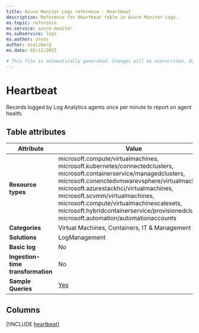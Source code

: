 ```yaml
---
title: Azure Monitor Logs reference - Heartbeat
description: Reference for Heartbeat table in Azure Monitor Logs.
ms.topic: reference
ms.service: azure-monitor
ms.subservice: logs
ms.author: orens
author: osalzberg
ms.date: 02/11/2025

# This file is automatically generated. Changes will be overwritten. Do not change this file directly.
---
```


# Heartbeat

Records logged by Log Analytics agents once per minute to report on agent health.


## Table attributes

|Attribute|Value|
|---|---|
|**Resource types**|microsoft.compute/virtualmachines,<br>microsoft.kubernetes/connectedclusters,<br>microsoft.containerservice/managedclusters,<br>microsoft.conenctedvmwarevsphere/virtualmachines,<br>microsoft.azurestackhci/virtualmachines,<br>microsoft.scvmm/virtualmachines,<br>microsoft.compute/virtualmachinescalesets,<br>microsoft.hybridcontainerservice/provisionedclusters,<br>microsoft.automation/automationaccounts|
|**Categories**|Virtual Machines, Containers, IT & Management Tools|
|**Solutions**| LogManagement|
|**Basic log**|No|
|**Ingestion-time transformation**|No|
|**Sample Queries**|[Yes](/azure/azure-monitor/reference/queries/heartbeat)|



## Columns
  
[!INCLUDE [heartbeat](~/reusable-content/ce-skilling/azure/includes/azure-monitor/reference/tables/heartbeat-include.md)]
